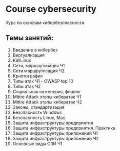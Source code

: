 # Course cybersecurity
Курс по основам кибербезопасности

## Темы занятий:  
1) Введение в кибербез
2) Виртуализация
3) KaliLinux
4) Сети, маршрутизация Ч1
5) Сети маршрутизация Ч2
6) Криптография
7) Типы атак Ч1 - OWASP top 10
8) Типы атак Ч2
9) Социальная инженерия, фишинг
10) Mittre Attack этапы кибератак Ч1  
11) Mittre Attack этапы кибератак Ч2  
12) Законы, стандартизация  
13) Безопасность Windows  
14) Безопасность Linux, Mac  
15) Защита инфраструктуры предприятия  
16) Защита инфраструктуры предприятия. Практика  
17) Защита инфраструктуры приложений Ч1  
18) Защита инфраструктуры приложений Ч2  
19) Основные виды СЗИ Ч1  
